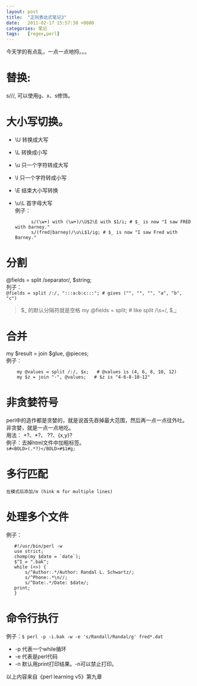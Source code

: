 ```yaml
---
layout: post
title:  "正则表达式笔记3"
date:   2011-02-17 15:57:30 +0800
categories: 笔记
tags:   [regex,perl]
---
```

今天学的有点乱，一点一点地捋。。。

# 替换:      
s///, 可以使用g、x、s修饰。

# 大小写切换。
- \U 转换成大写
- \L 转换成小写
- \u  只一个字符转成大写
- \l   只一个字符转成小写
- \E 结束大小写转换
- \u\L  首字母大写           
   例子：  
           
            s/(\w+) with (\w+)/\U$2\E with $1/i; # $_ is now "I saw FRED with barney."
            s/(fred|barney)/\u\L$1/ig; # $_ is now "I saw Fred with Barney."

# 分割   
@fields = split /separator/, $string;       
列子：         
    `@fields = split /:/, ":::a:b:c:::"; # gives ("", "", "", "a", "b", "c")`
    
> $_ 的默认分隔符就是空格 my @fields = split; # like split /\s+/, $_;


# 合并
my $result = join $glue, @pieces;      
例子：   
          
        my @values = split /:/, $x;   # @values is (4, 6, 8, 10, 12)
        my $z = join "-", @values;   # $z is "4-6-8-10-12"
     
# 非贪婪符号
perl中的造作都是贪婪的，就是说首先吞掉最大范围，然后再一点一点往外吐。           
非贪婪，就是一点一点地吃。           
用法： +?、*?、 ??、{x,y}?        
例子：去掉html文件中加粗标签。       
     `s#<BOLD>(.*?)</BOLD>#$1#g;`
     
# 多行匹配
    在模式后添加/m (hink m for multiple lines)

# 处理多个文件
例子：

       #!/usr/bin/perl -w
       use strict;
       chomp(my $date = `date`);
       $^I = ".bak";
       while (<>) {
           s/^Author:.*/Author: Randal L. Schwartz/;
           s/^Phone:.*\n//;
           s/^Date:.*/Date: $date/;
       print;
       }


#  命令行执行
例子：`$ perl -p -i.bak -w -e 's/Randall/Randal/g' fred*.dat`

* -p 代表一个while循环
* -e 代表是perl代码
* -n  默认用print打印结果。-n可以禁止打印。

以上内容来自《perl learning v5》第九章